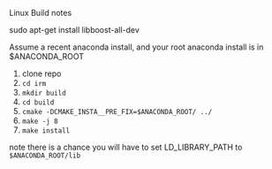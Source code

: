Linux Build notes

sudo apt-get install libboost-all-dev

Assume a recent anaconda install, and your root anaconda install is in 
$ANACONDA_ROOT

1. clone repo
2. `cd irm`
3. `mkdir build`
4. `cd build`
5. `cmake -DCMAKE_INSTA__PRE_FIX=$ANACONDA_ROOT/ ../`
6. `make -j 8`
7. `make install`

note there is a chance you will have to set LD_LIBRARY_PATH to `$ANACONDA_ROOT/lib`


